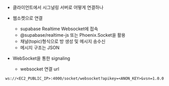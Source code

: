 - 클라이언트에서 시그널링 서버로 어떻게 연결하나
- 웹소켓으로 연결
  - supabase Realtime Websocket에 접속
  - @supabase/realtime-js 또는 Phoenix.Socket을 활용
  - 채널(topic)형식으로 방 생성 및 메시지 송수신
  - 메시지 구조는 JSON

- WebSocket을 통한 signaling
  - websocket 연결 url
```
ws://<EC2_PUBLIC_IP>:4000/socket/websocket?apikey=<ANON_KEY>&vsn=1.0.0
```